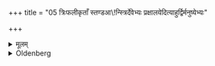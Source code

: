 +++
title = "05 त्रिःफलीकृताँ स्तण्डआ\\!न्स्त्रिर्देवेभ्यः प्रक्षालयेदित्याहुर्द्विर्मनुष्येभ्यः"

+++

<details><summary>मूलम्</summary>

त्रिःफलीकृताँ स्तण्डआ\!न्स्त्रिर्देवेभ्यः प्रक्षालयेदित्याहुर्द्विर्मनुष्येभ्यः सकृत्पितृभ्य इति ५
</details>

<details><summary>Oldenberg</summary>

5. After the grain has three times been winnowed, he should wash it thrice (if it is destined) for the gods, they say, twice, if for men, once, if for the Fathers.
</details>
